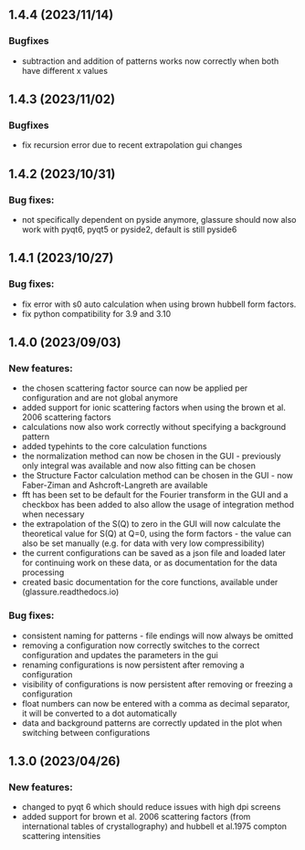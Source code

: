 ## 1.4.4 (2023/11/14)

### Bugfixes
- subtraction and addition of patterns works now correctly when both have different x values

## 1.4.3 (2023/11/02)

### Bugfixes
- fix recursion error due to recent extrapolation gui changes

## 1.4.2 (2023/10/31)

### Bug fixes:
- not specifically dependent on pyside anymore, glassure should now also work with pyqt6, pyqt5 or pyside2, default
  is still pyside6

## 1.4.1 (2023/10/27)

### Bug fixes:
- fix error with s0 auto calculation when using brown hubbell form factors.
- fix python compatibility for 3.9 and 3.10 

## 1.4.0 (2023/09/03)

### New features:
- the chosen scattering factor source can now be applied per configuration and are not global anymore
- added support for ionic scattering factors when using the brown et al. 2006 scattering factors
- calculations now also work correctly without specifying a background pattern
- added typehints to the core calculation functions
- the normalization method can now be chosen in the GUI - previously only integral was available and now also
  fitting can be chosen
- the Structure Factor calculation method can be chosen in the GUI - now Faber-Ziman and Ashcroft-Langreth are
  available
- fft has been set to be default for the Fourier transform in the GUI and a checkbox has been added to also allow
  the usage of integration method when necessary
- the extrapolation of the S(Q) to zero in the GUI will now calculate the theoretical value for S(Q) at Q=0, using
  the form factors - the value can also be set manually (e.g. for data with very low compressibility)
- the current configurations can be saved as a json file and loaded later for continuing work on these data, or as
  documentation for the data processing
- created basic documentation for the core functions, available under (glassure.readthedocs.io)


### Bug fixes:
- consistent naming for patterns - file endings will now always be omitted
- removing a configuration now correctly switches to the correct configuration and updates the parameters in the gui
- renaming configurations is now persistent after removing a configuration
- visibility of configurations is now persistent after removing or freezing a configuration
- float numbers can now be entered with a comma as decimal separator, it will be converted to a dot automatically
- data and background patterns are correctly updated in the plot when switching between configurations

## 1.3.0 (2023/04/26)

### New features:
- changed to pyqt 6 which should reduce issues with high dpi screens
- added support for brown et al. 2006 scattering factors (from international tables of crystallography) and hubbell et 
  al.1975 compton scattering intensities
